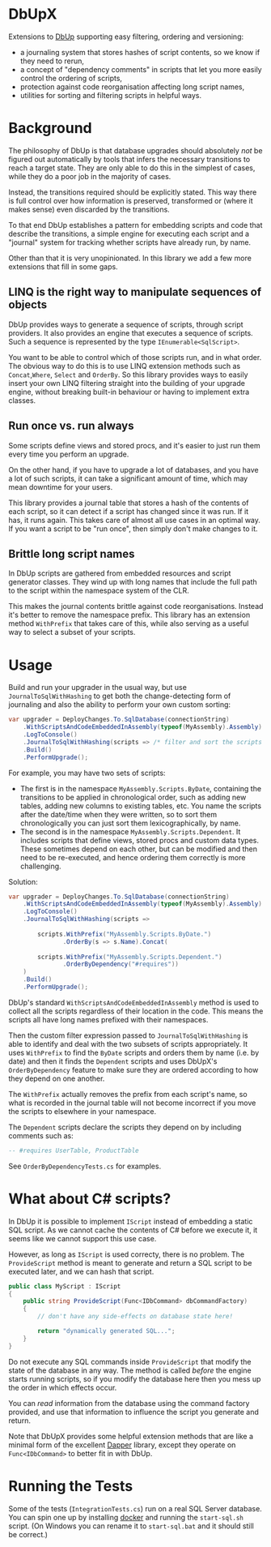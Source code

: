 # DbUpX

Extensions to [DbUp](https://github.com/DbUp/DbUp) supporting easy filtering, ordering
and versioning:

- a journaling system that stores hashes of script contents, so we know if they need to
  rerun,
- a concept of "dependency comments" in scripts that let you more easily control the
  ordering of scripts,
- protection against code reorganisation affecting long script names,
- utilities for sorting and filtering scripts in helpful ways.

# Background

The philosophy of DbUp is that database upgrades should absolutely *not* be figured out 
automatically by tools that infers the necessary transitions to reach a target state.
They are only able to do this in the simplest of cases, while they do a poor job in the
majority of cases.

Instead, the transitions required should be explicitly stated. This way there is full 
control over how information is preserved, transformed or (where it makes sense) even
discarded by the transitions.

To that end DbUp establishes a pattern for embedding scripts and code that describe the
transitions, a simple engine for executing each script and a "journal" system for 
tracking whether scripts have already run, by name.

Other than that it is very unopinionated. In this library we add a few more extensions
that fill in some gaps.

## LINQ is the right way to manipulate sequences of objects

DbUp provides ways to generate a sequence of scripts, through script providers. It also
provides an engine that executes a sequence of scripts. Such a sequence is represented
by the type `IEnumerable<SqlScript>`.

You want to be able to control which of those scripts run, and in what order. The 
obvious way to do this is to use LINQ extension methods such as `Concat`,`Where`, 
`Select` and `OrderBy`. So this library provides ways to easily insert your own LINQ
filtering straight into the building of your upgrade engine, without breaking built-in 
behaviour or having to implement extra classes.

## Run once vs. run always

Some scripts define views and stored procs, and it's easier to just run them every time
you perform an upgrade.

On the other hand, if you have to upgrade a lot of databases, and you have a lot of 
such scripts, it can take a significant amount of time, which may mean downtime for
your users.

This library provides a journal table that stores a hash of the contents of each
script, so it can detect if a script has changed since it was run. If it has, it runs
again. This takes care of almost all use cases in an optimal way. If you want a script
to be "run once", then simply don't make changes to it.

## Brittle long script names

In DbUp scripts are gathered from embedded resources and script generator classes. They
wind up with long names that include the full path to the script within the namespace
system of the CLR.

This makes the journal contents brittle against code reorganisations. Instead it's
better to remove the namespace prefix. This library has an extension method
`WithPrefix` that takes care of this, while also serving as a useful way to select a
subset of your scripts.

# Usage

Build and run your upgrader in the usual way, but use `JournalToSqlWithHashing` to
get both the change-detecting form of journaling and also the ability to perform your
own custom sorting:

```csharp
var upgrader = DeployChanges.To.SqlDatabase(connectionString)
    .WithScriptsAndCodeEmbeddedInAssembly(typeof(MyAssembly).Assembly)
    .LogToConsole()        
    .JournalToSqlWithHashing(scripts => /* filter and sort the scripts here */)    
    .Build()
    .PerformUpgrade();
```

For example, you may have two sets of scripts:

 - The first is in the namespace `MyAssembly.Scripts.ByDate`, containing the
   transitions to be applied in chronological order, such as adding new tables,
   adding new columns to existing tables, etc. You name the scripts after the
   date/time when they were written, so to sort them chronologically you can just sort
   them lexicographically, by name.
 - The second is in the namespace `MyAssembly.Scripts.Dependent`. It includes scripts
   that define views, stored procs and custom data types. These sometimes depend on
   each other, but can be modified and then need to be re-executed, and hence ordering
   them correctly is more challenging.

Solution:
   
```csharp
var upgrader = DeployChanges.To.SqlDatabase(connectionString)
    .WithScriptsAndCodeEmbeddedInAssembly(typeof(MyAssembly).Assembly)
    .LogToConsole()        
    .JournalToSqlWithHashing(scripts =>
    
        scripts.WithPrefix("MyAssembly.Scripts.ByDate.")
               .OrderBy(s => s.Name).Concat(
               
        scripts.WithPrefix("MyAssembly.Scripts.Dependent.")
               .OrderByDependency("#requires"))
    )
    .Build()
    .PerformUpgrade();
```

DbUp's standard `WithScriptsAndCodeEmbeddedInAssembly` method is used to collect all 
the scripts regardless of their location in the code. This means the scripts all have
long names prefixed with their namespaces.

Then the custom filter expression passed to `JournalToSqlWithHashing` is able to
identify and deal with the two subsets of scripts appropriately. It uses `WithPrefix`
to find the `ByDate` scripts and orders them by name (i.e. by date) and then it finds
the `Dependent` scripts and uses DbUpX's `OrderByDependency` feature to make sure they
are ordered according to how they depend on one another.

The `WithPrefix` actually removes the prefix from each script's name, so what is
recorded in the journal table will not become incorrect if you move the scripts to
elsewhere in your namespace.

The `Dependent` scripts declare the scripts they depend on by including comments
such as:

```sql
-- #requires UserTable, ProductTable
```

See `OrderByDependencyTests.cs` for examples.

# What about C# scripts?

In DbUp it is possible to implement `IScript` instead of embedding a static SQL
script. As we cannot cache the contents of C# before we execute it, it seems like we
cannot support this use case.

However, as long as `IScript` is used correcty, there is no problem. The 
`ProvideScript` method is meant to generate and return a SQL script to be executed
later, and we can hash that script.

```cs
public class MyScript : IScript
{
    public string ProvideScript(Func<IDbCommand> dbCommandFactory)
    {
        // don't have any side-effects on database state here!

        return "dynamically generated SQL...";
    }
}
```

Do not execute any SQL commands inside `ProvideScript` that modify the state of the
database in any way. The method is called *before* the engine starts running scripts,
so if you modify the database here then you mess up the order in which effects occur.

You can *read* information from the database using the command factory provided,
and use that information to influence the script you generate and return.

Note that DbUpX provides some helpful extension methods that are like a minimal form
of the excellent [Dapper](https://github.com/StackExchange/Dapper) library, except
they operate on `Func<IDbCommand>` to better fit in with DbUp.

# Running the Tests

Some of the tests (`IntegrationTests.cs`) run on a real SQL Server database. You can
spin one up by installing [docker](https://www.docker.com/) and running the
`start-sql.sh` script. (On Windows you can rename it to `start-sql.bat` and it should
still be correct.)
